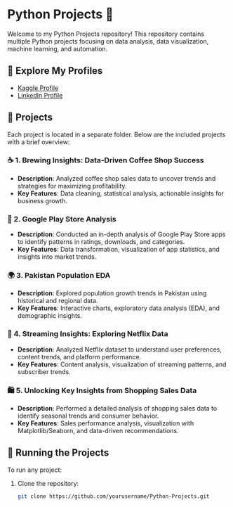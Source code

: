 # Python Projects 🚀

Welcome to my Python Projects repository! This repository contains multiple Python projects focusing on data analysis, data visualization, machine learning, and automation.

## 🔗 Explore My Profiles
- [Kaggle Profile](https://www.kaggle.com/umarmehmood)
- [LinkedIn Profile](https://www.linkedin.com/in/umar-mehmood-147224294/)

## 📁 Projects
Each project is located in a separate folder. Below are the included projects with a brief overview:

### ☕ 1. Brewing Insights: Data-Driven Coffee Shop Success
- **Description**: Analyzed coffee shop sales data to uncover trends and strategies for maximizing profitability.
- **Key Features**: Data cleaning, statistical analysis, actionable insights for business growth.

### 📱 2. Google Play Store Analysis
- **Description**: Conducted an in-depth analysis of Google Play Store apps to identify patterns in ratings, downloads, and categories.
- **Key Features**: Data transformation, visualization of app statistics, and insights into market trends.

### 🌍 3. Pakistan Population EDA
- **Description**: Explored population growth trends in Pakistan using historical and regional data.
- **Key Features**: Interactive charts, exploratory data analysis (EDA), and demographic insights.

### 🎥 4. Streaming Insights: Exploring Netflix Data
- **Description**: Analyzed Netflix dataset to understand user preferences, content trends, and platform performance.
- **Key Features**: Content analysis, visualization of streaming patterns, and subscriber trends.

### 🛍️ 5. Unlocking Key Insights from Shopping Sales Data
- **Description**: Performed a detailed analysis of shopping sales data to identify seasonal trends and consumer behavior.
- **Key Features**: Sales performance analysis, visualization with Matplotlib/Seaborn, and data-driven recommendations.

## 🚀 Running the Projects
To run any project:
1. Clone the repository:
   ```bash
   git clone https://github.com/yourusername/Python-Projects.git



